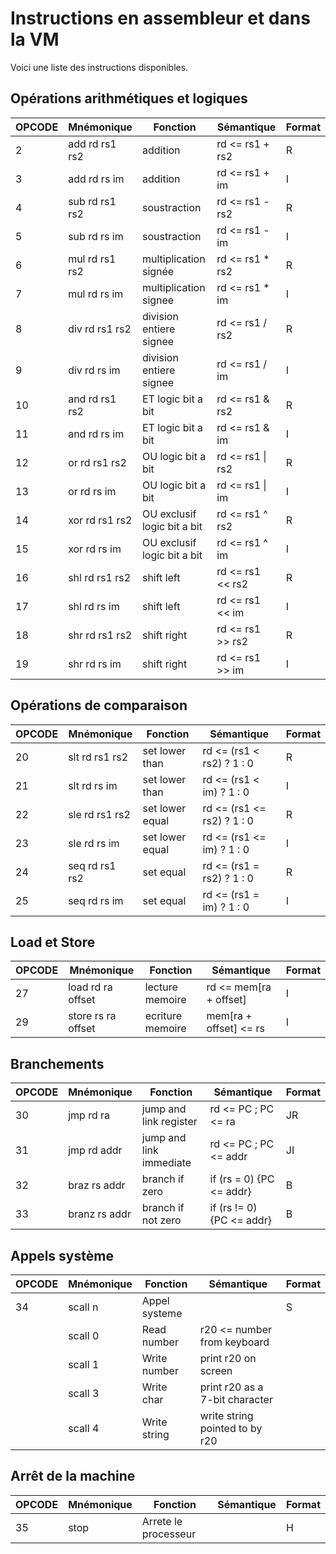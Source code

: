 # Instructions en assembleur et dans la VM

Voici une liste des instructions disponibles.

## Opérations arithmétiques et logiques

| OPCODE | Mnémonique     | Fonction                    | Sémantique       | Format |
|--------|----------------|-----------------------------|------------------|--------|
| 2      | add rd rs1 rs2 | addition                    | rd <= rs1 + rs2  | R      |
| 3      | add rd rs im   | addition                    | rd <= rs1 + im   | I      |
| 4      | sub rd rs1 rs2 | soustraction                | rd <= rs1 - rs2  | R      |
| 5      | sub rd rs im   | soustraction                | rd <= rs1 - im   | I      |
| 6      | mul rd rs1 rs2 | multiplication signée       | rd <= rs1 * rs2  | R      |
| 7      | mul rd rs im   | multiplication signee       | rd <= rs1 * im   | I      |
| 8      | div rd rs1 rs2 | division entiere signee     | rd <= rs1 / rs2  | R      |
| 9      | div rd rs im   | division entiere signee     | rd <= rs1 / im   | I      |
| 10     | and rd rs1 rs2 | ET logic bit a bit          | rd <= rs1 & rs2  | R      |
| 11     | and rd rs im   | ET logic bit a bit          | rd <= rs1 & im   | I      |
| 12     | or  rd rs1 rs2 | OU logic bit a bit          | rd <= rs1 \| rs2 | R      |
| 13     | or  rd rs im   | OU logic bit a bit          | rd <= rs1 \| im  | I      |
| 14     | xor rd rs1 rs2 | OU exclusif logic bit a bit | rd <= rs1 ^ rs2  | R      |
| 15     | xor rd rs im   | OU exclusif logic bit a bit | rd <= rs1 ^ im   | I      |
| 16     | shl rd rs1 rs2 | shift left                  | rd <= rs1 << rs2 | R      |
| 17     | shl rd rs im   | shift left                  | rd <= rs1 << im  | I      |
| 18     | shr rd rs1 rs2 | shift right                 | rd <= rs1 >> rs2 | R      |
| 19     | shr rd rs im   | shift right                 | rd <= rs1 >> im  | I      |

## Opérations de comparaison

| OPCODE | Mnémonique     | Fonction        | Sémantique                 | Format |
|--------|----------------|-----------------|----------------------------|--------|
| 20     | slt rd rs1 rs2 | set lower than  | rd <= (rs1 < rs2) ? 1 : 0  | R      |
| 21     | slt rd rs im   | set lower than  | rd <= (rs1 < im) ? 1 : 0   | I      |
| 22     | sle rd rs1 rs2 | set lower equal | rd <= (rs1 <= rs2) ? 1 : 0 | R      |
| 23     | sle rd rs im   | set lower equal | rd <= (rs1 <= im) ? 1 : 0  | I      |
| 24     | seq rd rs1 rs2 | set equal       | rd <= (rs1 = rs2) ? 1 : 0  | R      |
| 25     | seq rd rs im   | set equal       | rd <= (rs1 = im) ? 1 : 0   | I      |

## Load et Store

| OPCODE | Mnémonique         | Fonction         | Sémantique             | Format |
|--------|--------------------|------------------|------------------------|--------|
| 27     | load  rd ra offset | lecture memoire  | rd <= mem[ra + offset] | I      |
| 29     | store rs ra offset | ecriture memoire | mem[ra + offset] <= rs | I      |

## Branchements

| OPCODE | Mnémonique    | Fonction                | Sémantique                | Format |
|--------|---------------|-------------------------|---------------------------|--------|
| 30     | jmp   rd ra   | jump and link register  | rd <= PC ; PC <= ra       | JR     |
| 31     | jmp   rd addr | jump and link immediate | rd <= PC ; PC <= addr     | JI     |
| 32     | braz  rs addr | branch if zero          | if (rs = 0) {PC <= addr}  | B      |
| 33     | branz rs addr | branch if not zero      | if (rs != 0) {PC <= addr} | B      |

## Appels système

| OPCODE | Mnémonique | Fonction      | Sémantique                     | Format |
|--------|------------|---------------|--------------------------------|--------|
| 34     | scall n    | Appel systeme |                                | S      |
|        | scall 0    | Read number   | r20 <= number from keyboard    |        |
|        | scall 1    | Write number  | print r20 on screen            |        |
|        | scall 3    | Write char    | print r20 as a 7-bit character |        |
|        | scall 4    | Write string  | write string pointed to by r20 |        |

## Arrêt de la machine

| OPCODE | Mnémonique | Fonction             | Sémantique | Format |
|--------|------------|----------------------|------------|--------|
| 35     | stop       | Arrete le processeur |            | H      |
